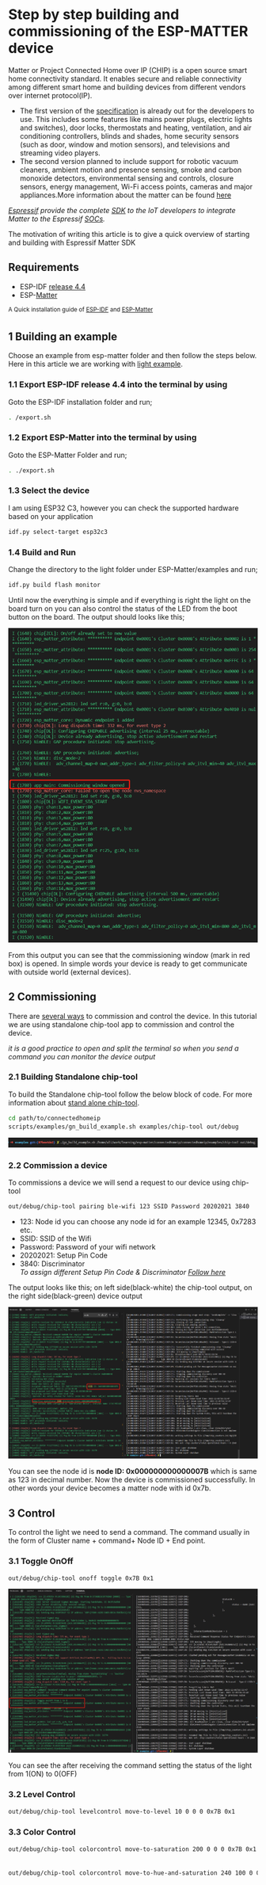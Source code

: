 # **Step by step building and commissioning of the ESP-MATTER device**
Matter or Project Connected Home over IP (CHIP) is a open source smart home connectivity standard. It enables secure and reliable connectivity among different smart home and building devices from different vendors over internet protocol(IP). <br>

- The first version of the [specification](https://csa-iot.org/all-solutions/matter/) is already out for the developers to use. This includes some features like mains power plugs, electric lights and switches), door locks, thermostats and heating, ventilation, and air conditioning controllers, blinds and shades, home security sensors (such as door, window and motion sensors), and televisions and streaming video players.
- The second version planned to include support for   robotic vacuum cleaners, ambient motion and presence sensing, smoke and carbon monoxide detectors, environmental sensing and controls, closure sensors, energy management, Wi-Fi access points, cameras and major appliances.More information about the matter can be found [here](https://www.consumerreports.org/smart-home/matter-smart-home-standard-faq-a9475777045) <br>

*[Espressif](https://www.espressif.com/en) provide the complete [SDK](https://docs.espressif.com/projects/esp-matter/en/main/esp32/index.html) to the IoT developers to integrate Matter to the Espressif [SOCs](https://www.espressif.com/en/products/socs).* 

The motivation of writing this article is to give a quick overview of starting and building with Espressif Matter SDK 

## Requirements 

- ESP-IDF [release 4.4](https://github.com/espressif/esp-idf/tree/release/v4.4)
- ESP-[Matter](https://github.com/espressif/esp-matter)

<Sup>A Quick installation guide of [ESP-IDF](https://blog.espressif.com/esp-idf-development-tools-guide-part-i-89af441585b) and [ESP-Matter](https://github.com/alibukharai/Blogs/blob/main/ESP-Matter(Demo)/Getting_Started/getting_started_with_matter_esp.md) 


## 1 Building an example 
Choose an example from esp-matter folder and then follow the steps below. Here in this article we are working with [light example](https://github.com/espressif/esp-matter/tree/main/examples/light).

### 1.1 Export ESP-IDF release 4.4 into the terminal by using
Goto the ESP-IDF installation folder and run;  

```bash
. /export.sh

```
### 1.2 Export ESP-Matter into the terminal by using 
Goto the ESP-Matter Folder and run;
```bash
. ./export.sh

```

### 1.3 Select the device 
I am using ESP32 C3, however you can check the supported hardware based on your application 

```bash 
idf.py select-target esp32c3

```

### 1.4 Build and Run
Change the directory to the light folder under ESP-Matter/examples and run; 
```bash 
idf.py build flash monitor

```
Until now the everything is simple and if everything is right the light on the board turn on you can also control the status of the LED from the boot button on the board. The output should looks like this; 

<p align="center">
    <img src="../_static/1 output.png#center">


From this output you can see that the commissioning window (mark in red box) is opened. In simple words your device is ready to get communicate with outside world (external devices).


## 2 Commissioning 
There are [several ways](https://github.com/project-chip/connectedhomeip/blob/master/docs/guides/esp32/build_app_and_commission.md#commissioning) to commission and control the device. In this tutorial we are using standalone chip-tool app to commission and control the device. 

*it is a good practice to open and split the terminal so when you send a command you can monitor the device output*

### 2.1 Building Standalone chip-tool
To build the Standalone  chip-tool follow the below block of code. For more information about [stand alone chip-tool](https://github.com/project-chip/connectedhomeip/tree/master/examples/chip-tool).

```bash 
cd path/to/connectedhomeip
scripts/examples/gn_build_example.sh examples/chip-tool out/debug

``` 
<p align="center">
    <img src="../_static/2.png#center">

### 2.2 Commission a device 

To commissions a device we will send a request to our device using chip-tool

```bash
out/debug/chip-tool pairing ble-wifi 123 SSID Password 20202021 3840

```

- 123: Node id you can choose any node id for an example 12345, 0x7283 etc. 
- SSID: SSID of the Wifi
- Password: Password of your wifi network
- 20202021: Setup Pin Code
- 3840: Discriminator <br>
*To assign different Setup Pin Code & Discriminator [Follow here](https://github.com/project-chip/connectedhomeip/blob/master/docs/guides/esp32/factory_data.md)* 

The output looks like this; on left side(black-white) the chip-tool output, on the right side(black-green) device output 

<p align="center">
    <img src="../_static/3.png#center">


You can see the node id is **node ID: 0x000000000000007B** which is same as 123 in decimal number. Now the device is commissioned successfully. In other words your device becomes a matter node with id 0x7b.

## 3 Control 
To control the light we need to send a command. The command usually in the form of Cluster name + command+ Node ID + End point. 
### 3.1 Toggle OnOff
```
out/debug/chip-tool onoff toggle 0x7B 0x1

```

<p align="center">
    <img src="../_static/4.png#center">

You can see the after receiving the command setting the status of the light from 1(ON) to 0(OFF)

### 3.2 Level Control 

```bash
out/debug/chip-tool levelcontrol move-to-level 10 0 0 0 0x7B 0x1

```
### 3.3 Color Control  
```bash 
out/debug/chip-tool colorcontrol move-to-saturation 200 0 0 0 0x7B 0x1

```

```bash 

out/debug/chip-tool colorcontrol move-to-hue-and-saturation 240 100 0 0 0 0x7B 0x1
```